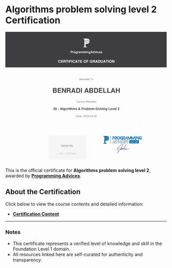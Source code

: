 # Algorithms problem solving level 2 Certification

[![Algo Lev 2](./05_Algorithms_problem_solving_level_2.png)](./05_Algorithms_problem_solving_level_2.pdf)

This is the official certificate for **Algorithms problem solving level 2**, awarded by **[Programming Advices](../README.md)**.

## About the Certification

Click below to view the course contents and detailed information:

- **[Certification Content](https://github.com/BENRADI-ABDELLAH/Problem_Solving/tree/main/ProgrammingAdvices.com/Level__2)**

---

### Notes

- This certificate represents a verified level of knowledge and skill in the Foundation Level 1 domain.
- All resources linked here are self-curated for authenticity and transparency.
